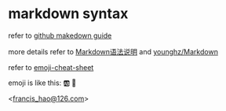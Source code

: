 # markdown syntax


refer to [github makedown guide](https://guides.github.com/features/mastering-markdown/)

more details refer to [Markdown语法说明](http://www.appinn.com/markdown/) and [younghz/Markdown](https://github.com/younghz/Markdown)

refer to [emoji-cheat-sheet](https://www.webpagefx.com/tools/emoji-cheat-sheet/)

emoji is like this: :ab: :bug:


\<francis_hao@126.com>
